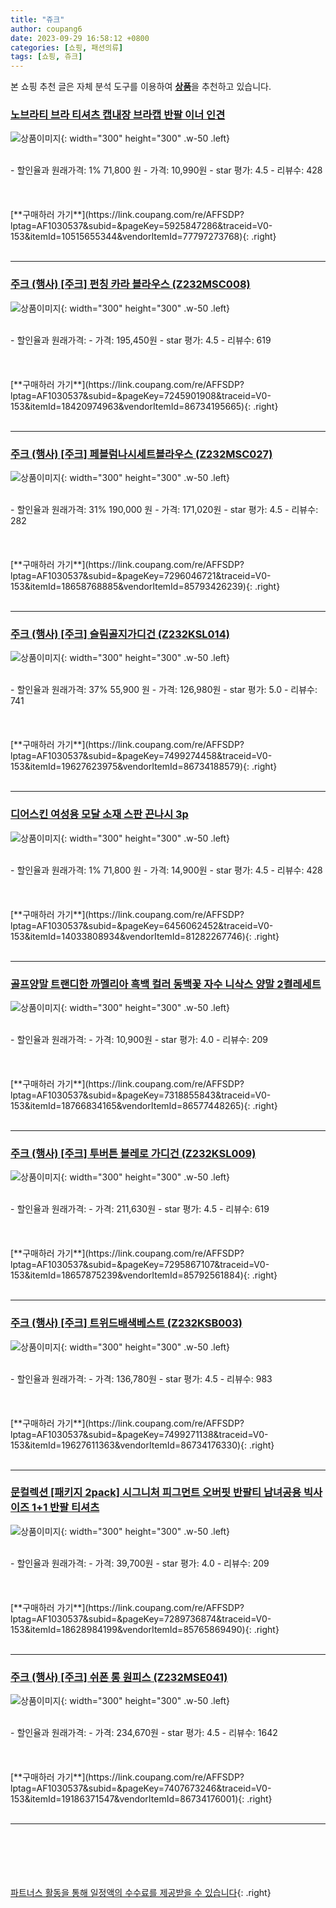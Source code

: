 ```yaml
---
title: "쥬크"
author: coupang6
date: 2023-09-29 16:58:12 +0800
categories: [쇼핑, 패션의류]
tags: [쇼핑, 쥬크]
---
```


본 쇼핑 추천 글은 자체 분석 도구를 이용하여 [**상품**](https://link.coupang.com/a/bao1ui)을 추천하고 있습니다.

### [노브라티 브라 티셔츠 캡내장 브라캡 반팔 이너 인견](https://link.coupang.com/re/AFFSDP?lptag=AF1030537&subid=&pageKey=5925847286&traceid=V0-153&itemId=10515655344&vendorItemId=77797273768)

![상품이미지](https://thumbnail8.coupangcdn.com/thumbnails/remote/230x230ex/image/vendor_inventory/abbc/903e49221c439557476a89bd3ee8ea1a5648987697fddbc2c4d804040cfd.jpg){: width="300" height="300" .w-50 .left}


<br>
- 할인율과 원래가격: 1%  71,800   원
- 가격: 10,990원
- star 평가: 4.5
- 리뷰수: 428
<br>
<br>
<br>
<br>
[**구매하러 가기**](https://link.coupang.com/re/AFFSDP?lptag=AF1030537&subid=&pageKey=5925847286&traceid=V0-153&itemId=10515655344&vendorItemId=77797273768){: .right}
<br>
<br>

---

### [주크 (행사) [주크] 펀칭 카라 블라우스 (Z232MSC008)](https://link.coupang.com/re/AFFSDP?lptag=AF1030537&subid=&pageKey=7245901908&traceid=V0-153&itemId=18420974963&vendorItemId=86734195665)

![상품이미지](https://thumbnail7.coupangcdn.com/thumbnails/remote/230x230ex/image/vendor_inventory/3309/3d7dc0af0eeff688997885a0fc6c7ac5c356b5123bd7ad4aa12fb82434b3.jpg){: width="300" height="300" .w-50 .left}


<br>
- 할인율과 원래가격: 
- 가격: 195,450원
- star 평가: 4.5
- 리뷰수: 619
<br>
<br>
<br>
<br>
[**구매하러 가기**](https://link.coupang.com/re/AFFSDP?lptag=AF1030537&subid=&pageKey=7245901908&traceid=V0-153&itemId=18420974963&vendorItemId=86734195665){: .right}
<br>
<br>

---

### [주크 (행사) [주크] 페블럼나시세트블라우스 (Z232MSC027)](https://link.coupang.com/re/AFFSDP?lptag=AF1030537&subid=&pageKey=7296046721&traceid=V0-153&itemId=18658768885&vendorItemId=85793426239)

![상품이미지](https://thumbnail6.coupangcdn.com/thumbnails/remote/230x230ex/image/vendor_inventory/39d9/ca0874942dd22d5d9703edee98d18d59987848174ec5f9fdb3cabb1693fd.jpg){: width="300" height="300" .w-50 .left}


<br>
- 할인율과 원래가격: 31%  190,000   원
- 가격: 171,020원
- star 평가: 4.5
- 리뷰수: 282
<br>
<br>
<br>
<br>
[**구매하러 가기**](https://link.coupang.com/re/AFFSDP?lptag=AF1030537&subid=&pageKey=7296046721&traceid=V0-153&itemId=18658768885&vendorItemId=85793426239){: .right}
<br>
<br>

---

### [주크 (행사) [주크] 슬림골지가디건 (Z232KSL014)](https://link.coupang.com/re/AFFSDP?lptag=AF1030537&subid=&pageKey=7499274458&traceid=V0-153&itemId=19627623975&vendorItemId=86734188579)

![상품이미지](https://thumbnail8.coupangcdn.com/thumbnails/remote/230x230ex/image/vendor_inventory/d118/15084b72b6b95b17fa226a243085961e68a1fbce543723ac9b6437e2652b.jpg){: width="300" height="300" .w-50 .left}


<br>
- 할인율과 원래가격: 37%  55,900   원
- 가격: 126,980원
- star 평가: 5.0
- 리뷰수: 741
<br>
<br>
<br>
<br>
[**구매하러 가기**](https://link.coupang.com/re/AFFSDP?lptag=AF1030537&subid=&pageKey=7499274458&traceid=V0-153&itemId=19627623975&vendorItemId=86734188579){: .right}
<br>
<br>

---

### [디어스킨 여성용 모달 소재 스판 끈나시 3p](https://link.coupang.com/re/AFFSDP?lptag=AF1030537&subid=&pageKey=6456062452&traceid=V0-153&itemId=14033808934&vendorItemId=81282267746)

![상품이미지](https://thumbnail8.coupangcdn.com/thumbnails/remote/230x230ex/image/vendor_inventory/5a7b/003115e7cccb127d7124f72856edde4cdb609c0e72724eee8e05baa4ad2a.png){: width="300" height="300" .w-50 .left}


<br>
- 할인율과 원래가격: 1%  71,800   원
- 가격: 14,900원
- star 평가: 4.5
- 리뷰수: 428
<br>
<br>
<br>
<br>
[**구매하러 가기**](https://link.coupang.com/re/AFFSDP?lptag=AF1030537&subid=&pageKey=6456062452&traceid=V0-153&itemId=14033808934&vendorItemId=81282267746){: .right}
<br>
<br>

---

### [골프양말 트랜디한 까멜리아 흑백 컬러 동백꽃 자수 니삭스 양말 2켤레세트](https://link.coupang.com/re/AFFSDP?lptag=AF1030537&subid=&pageKey=7318855843&traceid=V0-153&itemId=18766834165&vendorItemId=86577448265)

![상품이미지](https://thumbnail10.coupangcdn.com/thumbnails/remote/230x230ex/image/vendor_inventory/e3d4/e1b58050562247b31cded2aba3bf0874e10faf16009bc94bc93883879757.jpg){: width="300" height="300" .w-50 .left}


<br>
- 할인율과 원래가격: 
- 가격: 10,900원
- star 평가: 4.0
- 리뷰수: 209
<br>
<br>
<br>
<br>
[**구매하러 가기**](https://link.coupang.com/re/AFFSDP?lptag=AF1030537&subid=&pageKey=7318855843&traceid=V0-153&itemId=18766834165&vendorItemId=86577448265){: .right}
<br>
<br>

---

### [주크 (행사) [주크] 투버튼 볼레로 가디건 (Z232KSL009)](https://link.coupang.com/re/AFFSDP?lptag=AF1030537&subid=&pageKey=7295867107&traceid=V0-153&itemId=18657875239&vendorItemId=85792561884)

![상품이미지](https://thumbnail6.coupangcdn.com/thumbnails/remote/230x230ex/image/vendor_inventory/2127/55caedec3f86269540b438a3278c0e17967e5bfc0d533e5cbe4aa76afe48.jpg){: width="300" height="300" .w-50 .left}


<br>
- 할인율과 원래가격: 
- 가격: 211,630원
- star 평가: 4.5
- 리뷰수: 619
<br>
<br>
<br>
<br>
[**구매하러 가기**](https://link.coupang.com/re/AFFSDP?lptag=AF1030537&subid=&pageKey=7295867107&traceid=V0-153&itemId=18657875239&vendorItemId=85792561884){: .right}
<br>
<br>

---

### [주크 (행사) [주크] 트위드배색베스트 (Z232KSB003)](https://link.coupang.com/re/AFFSDP?lptag=AF1030537&subid=&pageKey=7499271138&traceid=V0-153&itemId=19627611363&vendorItemId=86734176330)

![상품이미지](https://thumbnail6.coupangcdn.com/thumbnails/remote/230x230ex/image/vendor_inventory/5259/cabbafa7eef89b9239b32ef99e7073e66c64b363a73b1c16620c492819f1.jpg){: width="300" height="300" .w-50 .left}


<br>
- 할인율과 원래가격: 
- 가격: 136,780원
- star 평가: 4.5
- 리뷰수: 983
<br>
<br>
<br>
<br>
[**구매하러 가기**](https://link.coupang.com/re/AFFSDP?lptag=AF1030537&subid=&pageKey=7499271138&traceid=V0-153&itemId=19627611363&vendorItemId=86734176330){: .right}
<br>
<br>

---

### [문컬렉션 [패키지 2pack] 시그니처 피그먼트 오버핏 반팔티 남녀공용 빅사이즈 1+1 반팔 티셔츠](https://link.coupang.com/re/AFFSDP?lptag=AF1030537&subid=&pageKey=7289736874&traceid=V0-153&itemId=18628984199&vendorItemId=85765869490)

![상품이미지](https://thumbnail10.coupangcdn.com/thumbnails/remote/230x230ex/image/vendor_inventory/5021/7f23a593fbcd50465d3112c82310287e5f27b13cddb2ec0e4e099b62e911.jpg){: width="300" height="300" .w-50 .left}


<br>
- 할인율과 원래가격: 
- 가격: 39,700원
- star 평가: 4.0
- 리뷰수: 209
<br>
<br>
<br>
<br>
[**구매하러 가기**](https://link.coupang.com/re/AFFSDP?lptag=AF1030537&subid=&pageKey=7289736874&traceid=V0-153&itemId=18628984199&vendorItemId=85765869490){: .right}
<br>
<br>

---

### [주크 (행사) [주크] 쉬폰 롱 원피스 (Z232MSE041)](https://link.coupang.com/re/AFFSDP?lptag=AF1030537&subid=&pageKey=7407673246&traceid=V0-153&itemId=19186371547&vendorItemId=86734176001)

![상품이미지](https://thumbnail10.coupangcdn.com/thumbnails/remote/230x230ex/image/vendor_inventory/3f16/fd9754da1cc7fce64477ca22645d1b13035752567a3d73fc2c7c966d1cbc.jpg){: width="300" height="300" .w-50 .left}


<br>
- 할인율과 원래가격: 
- 가격: 234,670원
- star 평가: 4.5
- 리뷰수: 1642
<br>
<br>
<br>
<br>
[**구매하러 가기**](https://link.coupang.com/re/AFFSDP?lptag=AF1030537&subid=&pageKey=7407673246&traceid=V0-153&itemId=19186371547&vendorItemId=86734176001){: .right}
<br>
<br>

---
<br><br><br><br><br> [파트너스 활동을 통해 일정액의 수수료를 제공받을 수 있습니다](https://link.coupang.com/a/bao1ui){: .right}